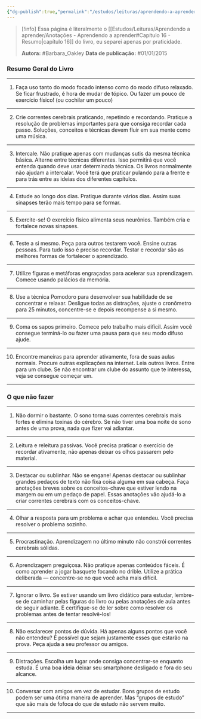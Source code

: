 ```yaml
---
{"dg-publish":true,"permalink":"/estudos/leituras/aprendendo-a-aprender/resumo-aprendendo-a-aprender/","updated":"2025-03-08T18:09:44.164-03:00"}
---
```


> [!info]
> Essa página é literalmente o [[Estudos/Leituras/Aprendendo a aprender/Anotações - Aprendendo a aprender#Capítulo 16 - Resumo\|capítulo 16]] do livro, eu separei apenas por praticidade.
> 
> **Autora:** #Barbara_Oakley
> **Data de publicação:** #01/01/2015

### Resumo Geral do Livro

---

1. Faça uso tanto do modo focado intenso como do modo difuso relaxado. Se ficar frustrado, é hora de mudar de tópico. Ou fazer um pouco de exercício físico! (ou cochilar um pouco)

---

2. Crie correntes cerebrais praticando, repetindo e recordando. Pratique a resolução de problemas importantes para que consiga recordar cada passo. Soluções, conceitos e técnicas devem fluir em sua mente como uma música.

---

3. Intercale. Não pratique apenas com mudanças sutis da mesma técnica básica. Alterne entre técnicas diferentes. Isso permitirá que você entenda quando deve usar determinada técnica. Os livros normalmente não ajudam a intercalar. Você terá que praticar pulando para a frente e para trás entre as ideias dos diferentes capítulos.

---

4. Estude ao longo dos dias. Pratique durante vários dias. Assim suas sinapses terão mais tempo para se formar.

---

5. Exercite-se! O exercício físico alimenta seus neurônios. Também cria e fortalece novas sinapses.

---

6. Teste a si mesmo. Peça para outros testarem você. Ensine outras pessoas. Para tudo isso é preciso recordar. Testar e recordar são as melhores formas de fortalecer o aprendizado.

---

7. Utilize figuras e metáforas engraçadas para acelerar sua aprendizagem. Comece usando palácios da memória.

---

8. Use a técnica Pomodoro para desenvolver sua habilidade de se concentrar e relaxar. Desligue todas as distrações, ajuste o cronômetro para 25 minutos, concentre-se e depois recompense a si mesmo.

---

9. Coma os sapos primeiro. Comece pelo trabalho mais difícil. Assim você consegue terminá-lo ou fazer uma pausa para que seu modo difuso ajude.

---

10. Encontre maneiras para aprender ativamente, fora de suas aulas normais. Procure outras explicações na internet. Leia outros livros. Entre para um clube. Se não encontrar um clube do assunto que te interessa, veja se consegue começar um.

---

### O que não fazer

---

1. Não dormir o bastante. O sono torna suas correntes cerebrais mais fortes e elimina toxinas do cérebro. Se não tiver uma boa noite de sono antes de uma prova, nada que fizer vai adiantar.

---

2. Leitura e releitura passivas. Você precisa praticar o exercício de recordar ativamente, não apenas deixar os olhos passarem pelo material.

---

3. Destacar ou sublinhar. Não se engane! Apenas destacar ou sublinhar grandes pedaços de texto não fixa coisa alguma em sua cabeça. Faça anotações breves sobre os conceitos-chave que estiver lendo na margem ou em um pedaço de papel. Essas anotações vão ajudá-lo a criar correntes cerebrais com os conceitos-chave.

---

4. Olhar a resposta para um problema e achar que entendeu. Você precisa resolver o problema sozinho.

---

5. Procrastinação. Aprendizagem no último minuto não constrói correntes cerebrais sólidas.

---

6. Aprendizagem preguiçosa. Não pratique apenas conteúdos fáceis. É como aprender a jogar basquete focando no drible. Utilize a prática deliberada — concentre-se no que você acha mais difícil.

---

7. Ignorar o livro. Se estiver usando um livro didático para estudar, lembre-se de caminhar pelas figuras do livro ou pelas anotações de aula antes de seguir adiante. E certifique-se de ler sobre como resolver os problemas antes de tentar resolvê-los!

---

8. Não esclarecer pontos de dúvida. Há apenas alguns pontos que você não entendeu? É possível que sejam justamente esses que estarão na prova. Peça ajuda a seu professor ou amigos.

---

9. Distrações. Escolha um lugar onde consiga concentrar-se enquanto estuda. É uma boa ideia deixar seu smartphone desligado e fora do seu alcance.

---

10. Conversar com amigos em vez de estudar. Bons grupos de estudo podem ser uma ótima maneira de aprender. Mas “grupos de estudo” que são mais de fofoca do que de estudo não servem muito.

---
